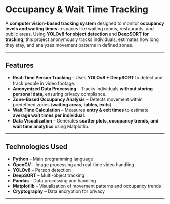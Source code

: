 # Occupancy & Wait Time Tracking  

A **computer vision-based tracking system** designed to monitor **occupancy levels and waiting times** in spaces like waiting rooms, restaurants, and public areas. Using **YOLOv8 for object detection** and **DeepSORT for tracking**, this project anonymously tracks individuals, estimates how long they stay, and analyzes movement patterns in defined zones.

---

## Features  

- **Real-Time Person Tracking** – Uses **YOLOv8 + DeepSORT** to detect and track people in video footage.  
- **Anonymized Data Processing** – Tracks individuals **without storing personal data**, ensuring privacy compliance.  
- **Zone-Based Occupancy Analysis** – Detects movement within predefined zones (**waiting areas, tables, exits**).  
- **Wait Time Calculation** – Measures **entry & exit times** to estimate **average wait times per individual**.  
- **Data Visualization** – Generates **scatter plots, occupancy trends, and wait time analytics** using Matplotlib.  

---

## Technologies Used  

- **Python** – Main programming language  
- **OpenCV** – Image processing and real-time video handling  
- **YOLOv8** – Person detection  
- **DeepSORT** – Multi-object tracking  
- **Pandas** – Data processing and handling  
- **Matplotlib** – Visualization of movement patterns and occupancy trends  
- **Cryptography** – Data encryption for privacy  

---
